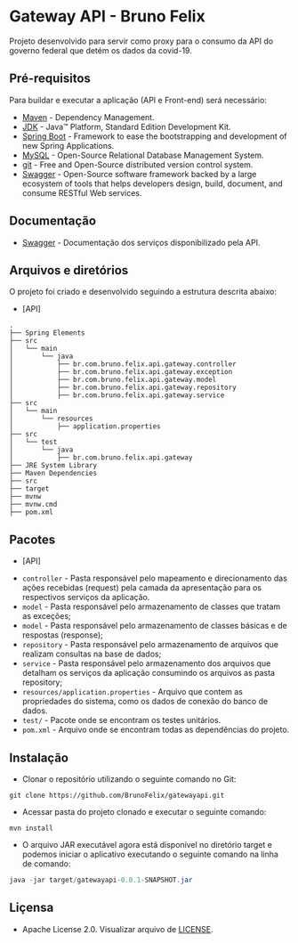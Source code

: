 # Gateway API - Bruno Felix
Projeto desenvolvido para servir como proxy para o consumo da API do governo federal que detém os dados da covid-19.

## Pré-requisitos

Para buildar e executar a aplicação (API e Front-end) será necessário:
* 	[Maven](https://maven.apache.org/) - Dependency Management.
* 	[JDK](http://www.oracle.com/technetwork/java/javase/downloads/jdk8-downloads-2133151.html) - Java™ Platform, Standard Edition Development Kit.
* 	[Spring Boot](https://spring.io/projects/spring-boot) - Framework to ease the bootstrapping and development of new Spring Applications.
* 	[MySQL](https://www.mysql.com/) - Open-Source Relational Database Management System.
* 	[git](https://git-scm.com/) - Free and Open-Source distributed version control system.
* 	[Swagger](https://swagger.io/) - Open-Source software framework backed by a large ecosystem of tools that helps developers design, build, document, and consume RESTful Web services.

## Documentação
* 	[Swagger](http://localhost:8080/swagger-ui.html) - Documentação dos serviços disponibilizado pela API.

## Arquivos e diretórios

O projeto foi criado e desenvolvido seguindo a estrutura descrita abaixo:

* 	[API]
```
.
├── Spring Elements
├── src
│   └── main
│       └── java
│           ├── br.com.bruno.felix.api.gateway.controller
│			├── br.com.bruno.felix.api.gateway.exception
│           ├── br.com.bruno.felix.api.gateway.model
│           ├── br.com.bruno.felix.api.gateway.repository
│           ├── br.com.bruno.felix.api.gateway.service
├── src
│   └── main
│       └── resources
│           ├── application.properties
├── src
│   └── test
│       └── java
│			├── br.com.bruno.felix.api.gateway
├── JRE System Library
├── Maven Dependencies
├── src
├── target
├── mvnw
├── mvnw.cmd
├── pom.xml

```

## Pacotes

* 	[API]
- `controller` - Pasta responsável pelo mapeamento e direcionamento das ações recebidas (request) pela camada da apresentação para os respectivos serviços da aplicação.
- `model` - Pasta responsável pelo armazenamento de classes que tratam as exceções;
- `model` - Pasta responsável pelo armazenamento de classes básicas e de respostas (response);
- `repository` - Pasta responsável pelo armazenamento de arquivos que realizam consultas na base de dados;
- `service` - Pasta responsável pelo armazenamento dos arquivos que detalham os serviços da aplicação consumindo os arquivos as pasta repository;
- `resources/application.properties` - Arquivo que contem as propriedades do sistema, como os dados de conexão do banco de dados.
- `test/` - Pacote onde se encontram os testes unitários.
- `pom.xml` - Arquivo onde se encontram todas as dependências do projeto.

## Instalação

* Clonar o repositório utilizando o seguinte comando no Git: 

```git
git clone https://github.com/BrunoFelix/gatewayapi.git
```

* Acessar pasta do projeto clonado e executar o seguinte comando:

```git
mvn install
```

* O arquivo JAR executável agora está disponível no diretório target e podemos iniciar o aplicativo executando o seguinte comando na linha de comando:

```java
java -jar target/gatewayapi-0.0.1-SNAPSHOT.jar
```

## Liçensa
* 	Apache License 2.0. Visualizar arquivo de [LICENSE](https://github.com/BrunoFelix/gatewayapi/blob/master/LICENSE).
